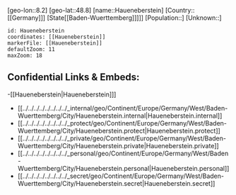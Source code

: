 ﻿---
location: [48.8,8.2]
mapzoom: [7,12] 
mapmarker: city 
type: City
tags:
- geo/City


SpocWebEntityId: 30807
isDeleted: false
confidential: public

---
[geo-lon::8.2]
[geo-lat::48.8]
[name::Haueneberstein]
[Country::[[Germany]]]
[State[[Baden-Wuerttemberg]]]]]
[Population::]
[Unknown::]


```leaflet
id: Haueneberstein
coordinates: [[Haueneberstein]]
markerFile: [[Haueneberstein]]
defaultZoom: 11 
maxZoom: 18
```


## Confidential Links & Embeds: 
-[[Haueneberstein|Haueneberstein]]] 
- [[../../../../../../../../_internal/geo/Continent/Europe/Germany/West/Baden-Wuerttemberg/City/Haueneberstein.internal|Haueneberstein.internal]] 
- [[../../../../../../../../_protect/geo/Continent/Europe/Germany/West/Baden-Wuerttemberg/City/Haueneberstein.protect|Haueneberstein.protect]] 
- [[../../../../../../../../_private/geo/Continent/Europe/Germany/West/Baden-Wuerttemberg/City/Haueneberstein.private|Haueneberstein.private]] 
- [[../../../../../../../../_personal/geo/Continent/Europe/Germany/West/Baden-Wuerttemberg/City/Haueneberstein.personal|Haueneberstein.personal]] 
- [[../../../../../../../../_secret/geo/Continent/Europe/Germany/West/Baden-Wuerttemberg/City/Haueneberstein.secret|Haueneberstein.secret]] 
